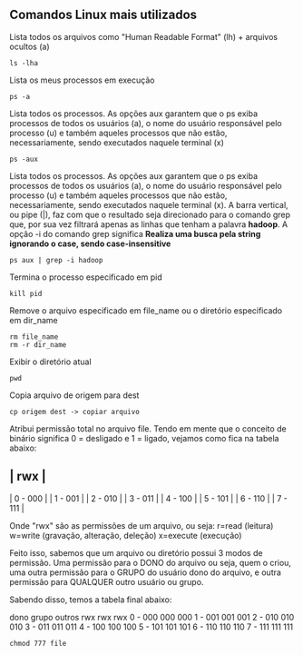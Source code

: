 ## Comandos Linux mais utilizados

Lista todos os arquivos como "Human Readable Format" (lh) + arquivos ocultos (a) 
```
ls -lha
```

Lista os meus processos em execução
```
ps -a 
```

Lista todos os processos. As opções aux garantem que o ps exiba processos de todos os usuários (a), o nome do usuário responsável pelo processo (u) e também aqueles processos que não estão, necessariamente, sendo executados naquele terminal (x)
```
ps -aux
```

Lista todos os processos. As opções aux garantem que o ps exiba processos de todos os usuários (a), o nome do usuário responsável pelo processo (u) e também aqueles processos que não estão, necessariamente, sendo executados naquele terminal (x). A barra vertical, ou pipe (|), faz com que o resultado seja direcionado para o comando grep que, por sua vez filtrará apenas as linhas que tenham a palavra **hadoop**. A opção -i do comando grep significa **Realiza uma busca pela string ignorando o case, sendo case-insensitive**
```
ps aux | grep -i hadoop
```

Termina o processo especificado em pid
```
kill pid
```

Remove o arquivo especificado em file_name ou o diretório especificado em dir_name
```
rm file_name
rm -r dir_name
```

Exibir o diretório atual
```
pwd
```

Copia arquivo de origem para dest
```
cp origem dest -> copiar arquivo
```

Atribui permissão total no arquivo file.
Tendo em mente que o conceito de binário significa 0 = desligado e 1 = ligado, vejamos como fica na tabela abaixo:

| rwx     |
-------
| 0 - 000 |
| 1 - 001 |
| 2 - 010 |
| 3 - 011 |
| 4 - 100 |
| 5 - 101 |
| 6 - 110 |
| 7 - 111 |
 
Onde "rwx" são as permissões de um arquivo, ou seja:
r=read (leitura)
w=write (gravação, alteração, deleção)
x=execute (execução)

Feito isso, sabemos que um arquivo ou diretório possui 3 modos de permissão. Uma permissão para o DONO do arquivo ou seja, quem o criou, uma outra permissão para o GRUPO do usuário dono do arquivo, e outra permissão para QUALQUER outro usuário ou grupo.

Sabendo disso, temos a tabela final abaixo:

dono grupo outros
     rwx   rwx   rwx
 0 - 000   000   000
 1 - 001   001   001
 2 - 010   010   010
 3 - 011   011   011
 4 - 100   100   100
 5 - 101   101   101
 6 - 110   110   110
 7 - 111   111   111




```
chmod 777 file
```

